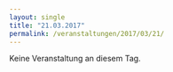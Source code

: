 ```yaml
---
layout: single
title: "21.03.2017"
permalink: /veranstaltungen/2017/03/21/
---
```


Keine Veranstaltung an diesem Tag.
